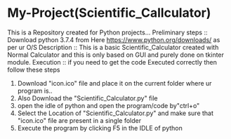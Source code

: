 # My-Project(Scientific_Callculator)
This is a Repository created for Python projects...
Preliminary steps ::
 Download python 3.7.4 from Here
 https://www.python.org/downloads/ as per ur O/S
Description ::
  This is a basic Scientific_Calculator created with Normal Calculator and this is only based on GUI 
  and purely done on tkinter module.
Execution ::
if you need to get the code Executed correctly then follow these steps
1. Download "icon.ico" file and place it on the current folder where ur program is..
2. Also Download the "Scientific_Calculator.py" file 
3. open the idle of python and open the program/code by"ctrl+o"
4. Select the Location of "Scientific_Calculator.py" and make sure that "icon.ico" file are present in a single folder
5. Execute the program by clicking F5 in the IDLE of python
